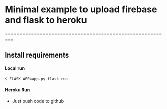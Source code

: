 # Minimal example to upload firebase and flask to heroku
=========================================================


## Install requirements

#### Local run
```
$ FLASK_APP=app.py flask run
```


#### Heroku Run
* Just push code to github
